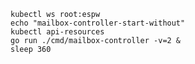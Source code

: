 <!--mailbox-controller-process-start-without-cd-kubestellar-start-->
```shell
kubectl ws root:espw
echo "mailbox-controller-start-without"
kubectl api-resources
go run ./cmd/mailbox-controller -v=2 &
sleep 360
```
<!--mailbox-controller-process-start-without-cd-kubestellar-end-->